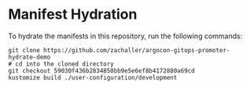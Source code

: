# Manifest Hydration

To hydrate the manifests in this repository, run the following commands:

```shell
git clone https://github.com/zachaller/argocon-gitops-promoter-hydrate-demo
# cd into the cloned directory
git checkout 59030f436b2834850bb9e5e6ef8b4172880a69cd
kustomize build ./user-configuration/development
```
